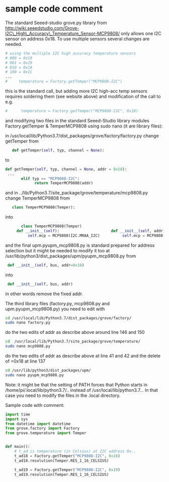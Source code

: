 # sample code comment

The standard Seeed-studio grove.py library from http://wiki.seeedstudio.com/Grove-I2C\_High\_Accuracy\_Temperature_Sensor-MCP9808/ only allows one I2C sensor on address 0x18. To use multiple sensors several changes are needed.

```py
# using the multiple I2C high accuracy temperature sensors
# 000 = 0x18
# 001 = 0x19
# 010 = 0x1A
# 100 = 0x1C
...
#     temperature = Factory.getTemper("MCP9808-I2C")
```
this is the standard call, but adding more I2C high-acc temp sensors requires soldering them (see website above) and modification of the call to e.g.

```py 
#      temperature = Factory.getTemper("MCP9808-I2C", 0x18)
```

and modifying two files in the standard Seeed-Studio library modules Factory.getTemper & TemperMCP9808 using sudo nano (it are library files):

in /usr/local/lib/Python3.7/dist_packages/grove/factory/factory.py change getTemper from

```py
   def getTemper(self, typ, channel = None): 
```
   
to

```py
def getTemper(self, typ, channel = None, addr = 0x18):
 ...
       elif typ == "MCP9808-I2C":
             return TemperMCP9808(addr)
```

and in ../lib/Python3.7/site_package/grove/temperature/mcp9808.py change TemperMCP9808 from

```py
   class TemperMCP9808(Temper):       
```
into

```py   
       class TemperMCP9808(Temper)
     def __init__(self):                       def __init__(self, addr):
          self.mcp = MCP9808(I2C.MRAA_I2C)          self.mcp = MCP9808(I2C.MRAA_I2C, addr)
```

and the final upm.pyupm\_mcp9808.py is standard prepared for address selection but it might be needed to modify it too at /usr/lib/python3/dist_packages/upm/pyupm_mcp9808.py from

```py
 def __init__(self, bus, addr=0x18)
```
into 
 
```py
 def __init__(self, bus, addr)
```

in other words remove the fixed addr.


The third library files (factory.py, mcp9808.py and upm.pyupm\_mcp9808.py)  you need to edit with

```bash
cd /usr/local/lib/Python3.7/dist_packages/grove/factory/
sudo nano factory.py
```

do the two edits of addr as describe above around line 146 and 150

```bash
cd  /usr/local/lib/Python3.7/site_package/grove/temperature/
sudo nano mcp9808.py
```

do the two edits of addr as describe above  at line 41 and 42 and the delete of =0x18 at line 137

```bash
cd /usr/lib/python3/dist_packages/upm/
sudo nano pyupm_mcp9808.py
```
Note: it might be that the setting of PATH forces that Python starts in /home/pi/.local/lib/python3.7/..
instead of /usr/local/lib/python3.7...
In that case you need to modify the files in the .local directory. 

Sample code with comment:

```py
import time
import sys
from datetime import datetime
from grove.factory import Factory
from grove.temperature import Temper


def main():
    # t_ad is temperature (in Celsius) at I2C address 0x..
    t_ad18 = Factory.getTemper("MCP9808-I2C", 0x18)
    t_ad18.resolution(Temper.RES_1_16_CELSIUS)

    t_ad19 = Factory.getTemper("MCP9808-I2C", 0x19)
    t_ad19.resolution(Temper.RES_1_16_CELSIUS)
```